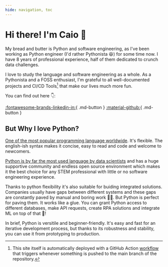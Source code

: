 ```yaml
---
hide: navigation, toc
---
```


# Hi there! I'm Caio :wave:

My bread and butter is Python and software engineering, as I've been working as Python engineer (I'd rather Pythonista :laughing:) for some time now. I have 8 years of professional experience, half of them dedicated to crunch data challenges.

I love to study the language and software engineering as a whole. As a Pythonista and a FOSS enthusiast, I'm grateful to all well-documented projects and CI/CD Tools[^1] that make our lives much more fun.

You can find out here :point_down::

[:fontawesome-brands-linkedin-in:](https://www.linkedin.com/in/caiomts/){ .md-button }
[:material-github:](https://github.com/caiomts){ .md-button }

## But Why I love Python?

[One of the most popular programming language worldwide].
It's flexible. The english-ish syntax makes it concise, easy to read and code and welcome 
to newcomers. 

[Python is by far the most used language by data scientists] and has a huge supportive community 
and endless open source environment which makes it the best choice for any STEM professional with little or 
no software engineering experience.

Thanks to python flexibility it's also suitable for buiding integrated solutions. Companies usually have gaps between different systems and these gaps are constantly paved by manual and boring work :man_facepalming:. 
But Python is perfect for paving them. It works like a glue. You can grant Python access to different databases, make API requests, create RPA solutions and integrate ML on top of that :exploding_head:!

In brief, Python is versitile and beginner-friendly. It's easy and fast for an iterative development process, but thanks to its robustness and stability, you can use it from prototyping to production. 





[^1]: This site itself is automatically deployed with a GitHub Action [workflow] that triggers whenever something is pushed
to the main branch of the repository.

[One of the most popular programming language worldwide]: https://www.tiobe.com/tiobe-index/

[Python is by far the most used language by data scientists]: https://www.kaggle.com/kaggle-survey-2022

[YouTube]: https://www.python.org/about/quotes/

[Instagram]: https://instagram-engineering.com/web-service-efficiency-at-instagram-with-python-4976d078e366

[Dropbox]: https://www.techrepublic.com/article/how-to-write-four-million-lines-of-python-lessons-from-dropbox-on-using-the-programming-language-at-scale/

[workflow]: https://github.com/caiomts/caiomts.github.io/blob/main/.github/workflows/ci.yml